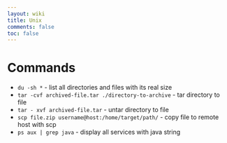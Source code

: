 ```yaml
---
layout: wiki
title: Unix
comments: false
toc: false
---
```


# Commands

* `du -sh *` - list all directories and files with its real size
* `tar -cvf archived-file.tar ./directory-to-archive` - tar directory to file
* `tar - xvf archived-file.tar` - untar directory to file
* `scp file.zip username@host:/home/target/path/` - copy file to remote host with scp
* `ps aux | grep java` - display all services with java string
